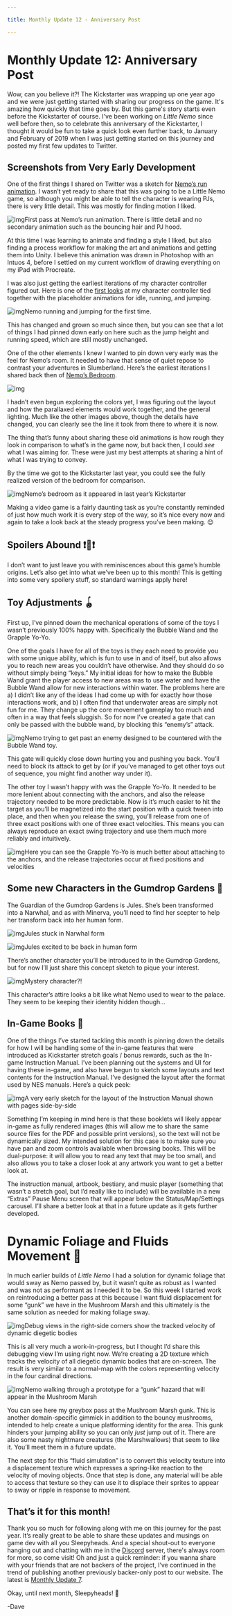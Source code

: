 ```yaml
---

title: Monthly Update 12 - Anniversary Post

---
```


# Monthly Update 12: Anniversary Post



Wow, can you believe it?! The Kickstarter was wrapping up one year ago and we were just getting started with sharing our progress on the game. It's amazing how quickly that time goes by.  But this game's story starts even before the Kickstarter of course. I’ve been working on *Little Nemo* since well before then, so to celebrate this anniversary of the Kickstarter, I thought it would be fun to take a quick look even further back, to January and February of 2019 when I was just getting started on this journey and posted my first few updates to Twitter.



## Screenshots from Very Early Development 

One of the first things I shared on Twitter was a sketch for [Nemo’s run animation](https://twitter.com/diesoftgames/status/1090696554384625664). I wasn’t yet ready to share that this was going to be a Little Nemo game, so although you might be able to tell the character is wearing PJs, there is very little detail. This was mostly for finding motion I liked.

![img](https://ksr-ugc.imgix.net/assets/041/469/717/cbf8c7e0ef0c5d976f51d5d5784cfcf2_original.gif?ixlib=rb-4.1.0&w=700&fit=max&v=1688145524&gif-q=50&q=92&s=77262fd78ce886f24850490d22a83b07)First pass at Nemo’s run animation. There is little detail and no secondary animation such as the bouncing hair and PJ hood.



At this time I was learning to animate and finding a style I liked, but also finding a process workflow for making the art and animations and getting them into Unity. I believe this animation was drawn in Photoshop with an Intuos 4, before I settled on my current workflow of drawing everything on my iPad with Procreate.

I was also just getting the earliest iterations of my character controller figured out. Here is one of the [first looks](https://twitter.com/diesoftgames/status/1093618367645257728) at my character controller tied together with the placeholder animations for idle, running, and jumping.

![img](https://ksr-ugc.imgix.net/assets/041/469/725/9909ad90f1f926a6b1fbbf27bd0a3b9c_original.gif?ixlib=rb-4.1.0&w=700&fit=max&v=1688145602&gif-q=50&q=92&s=3a255b3c6cecd91b8ef0ccddcbcd28ce)Nemo running and jumping for the first time.



This has changed and grown so much since then, but you can see that a lot of things I had pinned down early on here such as the jump height and running speed, which are still mostly unchanged.

One of the other elements I knew I wanted to pin down very early was the feel for Nemo’s room. It needed to have that sense of quiet repose to contrast your adventures in Slumberland. Here’s the earliest iterations I shared back then of [Nemo’s Bedroom](https://twitter.com/diesoftgames/status/1097950001815322624).

![img](https://ksr-ugc.imgix.net/assets/041/469/737/29f758b0366763da29f7f0108177aafb_original.gif?ixlib=rb-4.1.0&w=700&fit=max&v=1688145690&gif-q=50&q=92&s=21cd645505402b3aedd240810d657e3f)



I hadn’t even begun exploring the colors yet, I was figuring out the layout and how the parallaxed elements would work together, and the general lighting. Much like the other images above, though the details have changed, you can clearly see the line it took from there to where it is now.

The thing that’s funny about sharing these old animations is how rough they look in comparison to what’s in the game now, but back then, I could *see* what I was aiming for. These were just my best attempts at sharing a hint of what I was trying to convey.

By the time we got to the Kickstarter last year, you could see the fully realized version of the bedroom for comparison.

![img](https://ksr-ugc.imgix.net/assets/041/469/759/6c0f7c12249d60cb0dc10c30b236e9dd_original.gif?ixlib=rb-4.1.0&w=700&fit=max&v=1688145787&gif-q=50&q=92&s=2aa900158111307e9c8b29c8c2027e4a)Nemo’s bedroom as it appeared in last year’s Kickstarter

Making a video game is a fairly daunting task as you’re constantly reminded of just how much work it is every step of the way, so it’s nice every now and again to take a look back at the steady progress you’ve been making. 😊



## Spoilers Abound ❗🙈❗

I don’t want to just leave you with reminiscences about this game’s humble origins. Let’s also get into what we’ve been up to this month! This is getting into some very spoilery stuff, so standard warnings apply here!



## Toy Adjustments 🪀

First up, I’ve pinned down the mechanical operations of some of the toys I wasn’t previously 100% happy with. Specifically the Bubble Wand and the Grapple Yo-Yo.

One of the goals I have for all of the toys is they each need to provide you with some unique ability, which is fun to use in and of itself, but also allows you to reach new areas you couldn’t have otherwise. And they should do so without simply being “keys.” My initial ideas for how to make the Bubble Wand grant the player access to new areas was to use water and have the Bubble Wand allow for new interactions within water. The problems here are a) I didn’t like any of the ideas I had come up with for exactly how those interactions work, and b) I often find that underwater areas are simply not fun for me. They change up the core movement gameplay too much and often in a way that feels sluggish. So for now I’ve created a gate that can only be passed with the bubble wand, by blocking this “enemy’s” attack.

![img](https://ksr-ugc.imgix.net/assets/041/469/811/6299d0745926616d9f301b8e9f16c97e_original.gif?ixlib=rb-4.1.0&w=700&fit=max&v=1688146124&gif-q=50&q=92&s=d8825c26953976f274f1e2d79bc6e78d)Nemo trying to get past an enemy designed to be countered with the Bubble Wand toy.

This gate will quickly close down hurting you and pushing you back. You’ll need to block its attack to get by (or if you’ve managed to get other toys out of sequence, you might find another way under it).

The other toy I wasn’t happy with was the Grapple Yo-Yo. It needed to be more lenient about connecting with the anchors, and also the release trajectory needed to be more predictable. Now is it’s much easier to hit the target as you’ll be magnetized into the start position with a quick tween into place, and then when you release the swing, you’ll release from one of three exact positions with one of three exact velocities. This means you can always reproduce an exact swing trajectory and use them much more reliably and intuitively.

![img](https://ksr-ugc.imgix.net/assets/041/469/828/85dc1db3bceb36c750580310537596d3_original.gif?ixlib=rb-4.1.0&w=700&fit=max&v=1688146222&gif-q=50&q=92&s=453d6709529fead7fa62686fb113f2e7)Here you can see the Grapple Yo-Yo is much better about attaching to the anchors, and the release trajectories occur at fixed positions and velocities



## Some new Characters in the Gumdrop Gardens 🥸

The Guardian of the Gumdrop Gardens is Jules. She’s been transformed into a Narwhal, and as with Minerva, you’ll need to find her scepter to help her transform back into her human form.

![img](https://ksr-ugc.imgix.net/assets/041/469/836/14e945e236a6ad63792e0afa0e3552e2_original.gif?ixlib=rb-4.1.0&w=700&fit=max&v=1688146284&gif-q=50&q=92&s=a87677a90d3adf1dfa301dbc550bfe2a)Jules stuck in Narwhal form

![img](https://ksr-ugc.imgix.net/assets/041/469/840/223defbefd1bc3176f239e7722831f4a_original.gif?ixlib=rb-4.1.0&w=700&fit=max&v=1688146301&gif-q=50&q=92&s=69b42b3a0f0367a8d79b3c0dd309d84a)Jules excited to be back in human form

There’s another character you’ll be introduced to in the Gumdrop Gardens, but for now I’ll just share this concept sketch to pique your interest.

![img](https://ksr-ugc.imgix.net/assets/041/469/845/46c70c9b37d8b20053062b1f8861cf16_original.png?ixlib=rb-4.1.0&w=700&fit=max&v=1688146325&gif-q=50&lossless=true&s=b5f25b60a0b83c405cd250c1dfbd9d3b)Mystery character?!

This character’s attire looks a bit like what Nemo used to wear to the palace. They seem to be keeping their identity hidden though… 



## In-Game Books 📖

One of the things I’ve started tackling this month is pinning down the details for how I will be handling some of the in-game features that were introduced as Kickstarter stretch goals / bonus rewards, such as the In-game Instruction Manual. I’ve been planning out the systems and UI for having these in-game, and also have begun to sketch some layouts and text contents for the Instruction Manual. I’ve designed the layout after the format used by NES manuals. Here’s a quick peek:

![img](https://ksr-ugc.imgix.net/assets/041/469/852/75c3591ecb92f474bbb3345ddf29bb41_original.gif?ixlib=rb-4.1.0&w=700&fit=max&v=1688146360&gif-q=50&q=92&s=7e39af2969c06a1396e191ec33248d77)A very early sketch for the layout of the Instruction Manual shown with pages side-by-side

Something I’m keeping in mind here is that these booklets will likely appear in-game as fully rendered images (this will allow me to share the same source files for the PDF and possible print versions), so the text will not be dynamically sized. My intended solution for this case is to make sure you have pan and zoom controls available when browsing books. This will be dual-purpose: it will allow you to read any text that may be too small, and also allows you to take a closer look at any artwork you want to get a better look at.

The instruction manual, artbook, bestiary, and music player (something that wasn’t a stretch goal, but I’d really like to include) will be available in a new “Extras” Pause Menu screen that will appear below the Status/Map/Settings carousel. I’ll share a better look at that in a future update as it gets further developed.

# **Dynamic Foliage and Fluids Movement 💨**

In much earlier builds of *Little Nemo* I had a solution for dynamic foliage that would sway as Nemo passed by, but it wasn’t quite as robust as I wanted and was not as performant as I needed it to be. So this week I started work on reintroducing a better pass at this because I want fluid displacement for some “gunk” we have in the Mushroom Marsh and this ultimately is the same solution as needed for making foliage sway.

![img](https://ksr-ugc.imgix.net/assets/041/469/858/d1177fbe6bc2dc3d9d0a38e91e1efb19_original.gif?ixlib=rb-4.1.0&w=700&fit=max&v=1688146420&gif-q=50&q=92&s=b6f2e4fb9c824f0c1931d15813f38af6)Debug views in the right-side corners show the tracked velocity of dynamic diegetic bodies

This is all very much a work-in-progress, but I thought I’d share this debugging view I’m using right now. We’re creating a 2D texture which tracks the velocity of all diegetic dynamic bodies that are on-screen. The result is very similar to a normal-map with the colors representing velocity in the four cardinal directions.

![img](https://ksr-ugc.imgix.net/assets/041/469/863/f6b7b693a7d3700a4aee76ddc9318b4e_original.gif?ixlib=rb-4.1.0&w=700&fit=max&v=1688146458&gif-q=50&q=92&s=f12b6079688e2e2a261516a27f8c3f17)Nemo walking through a prototype for a “gunk” hazard that will appear in the Mushroom Marsh

You can see here my greybox pass at the Mushroom Marsh gunk. This is another domain-specific gimmick in addition to the bouncy mushrooms, intended to help create a unique platforming identity for the area.  This gunk hinders your jumping ability so you can only *just* jump out of it. There are also some nasty nightmare creatures (the Marshwallows) that seem to like it. You’ll meet them in a future update.

The next step for this “fluid simulation” is to convert this velocity texture into a displacement texture which expresses a spring-like reaction to the velocity of moving objects. Once that step is done, any material will be able to access that texture so they can use it to displace their sprites to appear to sway or ripple in response to movement.



## That’s it for this month!

Thank you so much for following along with me on this journey for the past year. It’s really great to be able to share these updates and musings on game dev with all you Sleepyheads. And a special shout-out to everyone hanging out and chatting with me in the [Discord](https://discord.com/invite/9NymgSJAVp) server, there's always room for more, so come visit! Oh and just a quick reminder: if you wanna share with your friends that are not backers of the project, I’ve continued in the trend of publishing another previously backer-only post to our website. The latest is [Monthly Update 7](https://diesoft.games/2023/01/27/nemo-monthly-update-7.html).

Okay, until next month, Sleepyheads! 👋

-Dave
